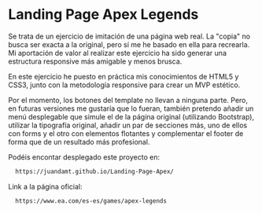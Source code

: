 # Landing Page Apex Legends 

Se trata de un ejercicio de imitación de una página web real. La "copia" no busca ser exacta a la original, pero sí me he basado en ella para recrearla. Mi aportación de valor al realizar este ejercicio ha sido generar una estructura responsive más amigable y menos brusca.

En este ejercicio he puesto en práctica mis conocimientos de HTML5 y CSS3, junto con la metodología responsive para crear un MVP estético. 


Por el momento, los botones del template no llevan a ninguna parte. Pero, en futuras versiones me gustaría que lo fueran, también pretendo añadir un menú desplegable que simule el de la página original (utilizando Bootstrap), utilizar la tipografía original, añadir un par de secciones más, uno de ellos con forms y el otro con elementos flotantes y complementar el footer de forma que de un resultado más profesional.







Podéis encontar desplegado este proyecto en:

```bash
  https://juandamt.github.io/Landing-Page-Apex/
```


Link a la página oficial:

```bash
  https://www.ea.com/es-es/games/apex-legends
```
